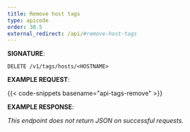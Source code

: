 ```yaml
---
title: Remove host tags
type: apicode
order: 30.5
external_redirect: /api/#remove-host-tags
---
```



**SIGNATURE**:

`DELETE /v1/tags/hosts/<HOSTNAME>`

**EXAMPLE REQUEST**:

{{< code-snippets basename="api-tags-remove" >}}

**EXAMPLE RESPONSE**:

*This endpoint does not return JSON on successful requests.*
